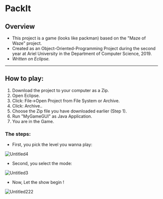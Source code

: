 # PackIt
## Overview
* This project is a game (looks like packman) based on the "Maze of Waze" project.
* Created as an Object-Oriented-Programming Project during the second year at Ariel University
 in the Department of Computer Science, 2019.
* *Written on Eclipse.*
***


## How to play:
1. Download the project to your computer as a Zip.
2. Open Eclipse.
3. Click: File->Open Project from File System or Archive.
4. Click: Archive..
5. Choose the Zip file you have downloaded earlier (Step 1).
6. Run "MyGameGUI" as Java Application.
7. You are in the Game.

### The steps:
* First, you pick the level you wanna play:

![Untitled4](https://user-images.githubusercontent.com/57401163/72668700-43e3cd80-3a32-11ea-8652-fdbcbc51177f.png)

* Second, you select the mode:

![Untitled3](https://user-images.githubusercontent.com/57401163/72668720-6b3a9a80-3a32-11ea-9b50-417bda4fe925.png)

* Now, Let the show begin !

![Untitled222](https://user-images.githubusercontent.com/57401163/72668737-8ad1c300-3a32-11ea-9f34-10ee61325709.png)

